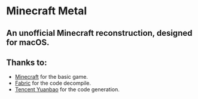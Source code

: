 # Minecraft Metal
## An unofficial Minecraft reconstruction, designed for macOS.


## Thanks to:
- [Minecraft](https://minecraft.net) for the basic game.
- [Fabric](https://fabricmc.net) for the code decompile.
- [Tencent Yuanbao](https://yuanbao.tencent.com) for the code generation.